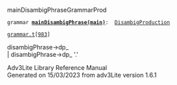 ---
---
<span class="title">mainDisambigPhrase</span><span class="type">GrammarProd</span>

`grammar `**[`mainDisambigPhrase(main)`](../object/mainDisambigPhrase(main).html)**` :   `[`DisambigProduction`](../object/DisambigProduction.html)

[`grammar.t`](../file/grammar.t.html)`[`[`983`](../source/grammar.t.html#983)`]`

<div class="gramrule">

disambigPhrase-\>dp\_  
\| disambigPhrase-\>dp\_ '.'  

</div>

<div class="ftr">

Adv3Lite Library Reference Manual  
Generated on 15/03/2023 from adv3Lite version 1.6.1

</div>
